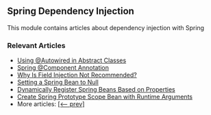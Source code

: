 ## Spring Dependency Injection

This module contains articles about dependency injection with Spring

### Relevant Articles

- [Using @Autowired in Abstract Classes](https://www.baeldung.com/spring-autowired-abstract-class)
- [Spring @Component Annotation](https://www.baeldung.com/spring-component-annotation)
- [Why Is Field Injection Not Recommended?](https://www.baeldung.com/java-spring-field-injection-cons)
- [Setting a Spring Bean to Null](https://www.baeldung.com/spring-setting-bean-null)
- [Dynamically Register Spring Beans Based on Properties](https://www.baeldung.com/spring-beans-dynamic-registration-properties)
- [Create Spring Prototype Scope Bean with Runtime Arguments](https://www.baeldung.com/spring-prototype-bean-runtime-arguments)
- More articles: [[<-- prev]](../spring-di-3)
